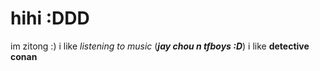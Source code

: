 # hihi :DDD
im zitong :)
i like *listening to music* (***jay chou n tfboys :D***)
i like **detective conan** 
